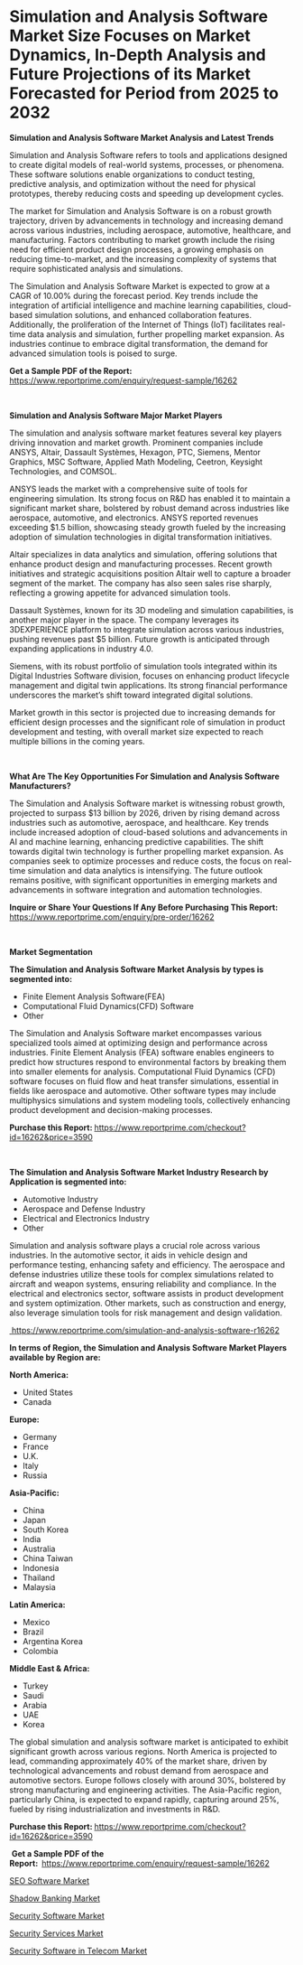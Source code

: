 <p><h1>Simulation and Analysis Software Market Size Focuses on Market Dynamics, In-Depth Analysis and Future Projections of its Market Forecasted for Period from 2025 to 2032</h1></p><p><strong>Simulation and Analysis Software Market Analysis and Latest Trends</strong></p>
<p><p>Simulation and Analysis Software refers to tools and applications designed to create digital models of real-world systems, processes, or phenomena. These software solutions enable organizations to conduct testing, predictive analysis, and optimization without the need for physical prototypes, thereby reducing costs and speeding up development cycles. </p><p>The market for Simulation and Analysis Software is on a robust growth trajectory, driven by advancements in technology and increasing demand across various industries, including aerospace, automotive, healthcare, and manufacturing. Factors contributing to market growth include the rising need for efficient product design processes, a growing emphasis on reducing time-to-market, and the increasing complexity of systems that require sophisticated analysis and simulations.</p><p>The Simulation and Analysis Software Market is expected to grow at a CAGR of 10.00% during the forecast period. Key trends include the integration of artificial intelligence and machine learning capabilities, cloud-based simulation solutions, and enhanced collaboration features. Additionally, the proliferation of the Internet of Things (IoT) facilitates real-time data analysis and simulation, further propelling market expansion. As industries continue to embrace digital transformation, the demand for advanced simulation tools is poised to surge.</p></p>
<p><strong>Get a Sample PDF of the Report:&nbsp;</strong> <a href="https://www.reportprime.com/enquiry/request-sample/16262?utm_campaign=1885&utm_medium=2&utm_source=Github&utm_content=ia&utm_term=20032025&utm_id=simulation-and-analysis-software">https://www.reportprime.com/enquiry/request-sample/16262</a></p>
<p>&nbsp;</p>
<p><strong>Simulation and Analysis Software Major Market Players</strong></p>
<p><p>The simulation and analysis software market features several key players driving innovation and market growth. Prominent companies include ANSYS, Altair, Dassault Systèmes, Hexagon, PTC, Siemens, Mentor Graphics, MSC Software, Applied Math Modeling, Ceetron, Keysight Technologies, and COMSOL.</p><p>ANSYS leads the market with a comprehensive suite of tools for engineering simulation. Its strong focus on R&D has enabled it to maintain a significant market share, bolstered by robust demand across industries like aerospace, automotive, and electronics. ANSYS reported revenues exceeding $1.5 billion, showcasing steady growth fueled by the increasing adoption of simulation technologies in digital transformation initiatives.</p><p>Altair specializes in data analytics and simulation, offering solutions that enhance product design and manufacturing processes. Recent growth initiatives and strategic acquisitions position Altair well to capture a broader segment of the market. The company has also seen sales rise sharply, reflecting a growing appetite for advanced simulation tools.</p><p>Dassault Systèmes, known for its 3D modeling and simulation capabilities, is another major player in the space. The company leverages its 3DEXPERIENCE platform to integrate simulation across various industries, pushing revenues past $5 billion. Future growth is anticipated through expanding applications in industry 4.0.</p><p>Siemens, with its robust portfolio of simulation tools integrated within its Digital Industries Software division, focuses on enhancing product lifecycle management and digital twin applications. Its strong financial performance underscores the market’s shift toward integrated digital solutions.</p><p>Market growth in this sector is projected due to increasing demands for efficient design processes and the significant role of simulation in product development and testing, with overall market size expected to reach multiple billions in the coming years.</p></p>
<p>&nbsp;</p>
<p><strong>What Are The Key Opportunities For Simulation and Analysis Software Manufacturers?</strong></p>
<p><p>The Simulation and Analysis Software market is witnessing robust growth, projected to surpass $13 billion by 2026, driven by rising demand across industries such as automotive, aerospace, and healthcare. Key trends include increased adoption of cloud-based solutions and advancements in AI and machine learning, enhancing predictive capabilities. The shift towards digital twin technology is further propelling market expansion. As companies seek to optimize processes and reduce costs, the focus on real-time simulation and data analytics is intensifying. The future outlook remains positive, with significant opportunities in emerging markets and advancements in software integration and automation technologies.</p></p>
<p><strong>Inquire or Share Your Questions If Any Before Purchasing This Report:</strong> <a href="https://www.reportprime.com/enquiry/pre-order/16262?utm_campaign=1885&utm_medium=2&utm_source=Github&utm_content=ia&utm_term=20032025&utm_id=simulation-and-analysis-software">https://www.reportprime.com/enquiry/pre-order/16262</a></p>
<p>&nbsp;</p>
<p><strong>Market Segmentation</strong></p>
<p><strong>The Simulation and Analysis Software Market Analysis by types is segmented into:</strong></p>
<p><ul><li>Finite Element Analysis Software(FEA)</li><li>Computational Fluid Dynamics(CFD) Software</li><li>Other</li></ul></p>
<p><p>The Simulation and Analysis Software market encompasses various specialized tools aimed at optimizing design and performance across industries. Finite Element Analysis (FEA) software enables engineers to predict how structures respond to environmental factors by breaking them into smaller elements for analysis. Computational Fluid Dynamics (CFD) software focuses on fluid flow and heat transfer simulations, essential in fields like aerospace and automotive. Other software types may include multiphysics simulations and system modeling tools, collectively enhancing product development and decision-making processes.</p></p>
<p><strong>Purchase this Report:&nbsp;</strong><a href="https://www.reportprime.com/checkout?id=16262&price=3590&utm_campaign=1885&utm_medium=2&utm_source=Github&utm_content=ia&utm_term=20032025&utm_id=simulation-and-analysis-software">https://www.reportprime.com/checkout?id=16262&price=3590</a></p>
<p>&nbsp;</p>
<p><strong>The Simulation and Analysis Software Market Industry Research by Application is segmented into:</strong></p>
<p><ul><li>Automotive Industry</li><li>Aerospace and Defense Industry</li><li>Electrical and Electronics Industry</li><li>Other</li></ul></p>
<p><p>Simulation and analysis software plays a crucial role across various industries. In the automotive sector, it aids in vehicle design and performance testing, enhancing safety and efficiency. The aerospace and defense industries utilize these tools for complex simulations related to aircraft and weapon systems, ensuring reliability and compliance. In the electrical and electronics sector, software assists in product development and system optimization. Other markets, such as construction and energy, also leverage simulation tools for risk management and design validation.</p></p>
<p><a href="https://www.reportprime.com/simulation-and-analysis-software-r16262?utm_campaign=1885&utm_medium=2&utm_source=Github&utm_content=ia&utm_term=20032025&utm_id=simulation-and-analysis-software">&nbsp;https://www.reportprime.com/simulation-and-analysis-software-r16262</a></p>
<p><strong>In terms of Region, the Simulation and Analysis Software Market Players available by Region are:</strong></p>
<p>
    <p> <strong> North America: </strong>
        <ul>
            <li>United States</li>
            <li>Canada</li>
        </ul>
        </p> 
    <p> <strong> Europe: </strong>
        <ul>
            <li>Germany</li>
            <li>France</li>
            <li>U.K.</li>
            <li>Italy</li>
            <li>Russia</li>
        </ul>
        </p> 
    <p> <strong> Asia-Pacific: </strong>
        <ul>
            <li>China</li>
            <li>Japan</li>
            <li>South Korea</li>
            <li>India</li>
            <li>Australia</li>
            <li>China Taiwan</li>
            <li>Indonesia</li>
            <li>Thailand</li>
            <li>Malaysia</li>
        </ul>
        </p> 
    <p> <strong> Latin America: </strong>
        <ul>
            <li>Mexico</li>
            <li>Brazil</li>
            <li>Argentina Korea</li>
            <li>Colombia</li>
        </ul>
        </p> 
    <p> <strong> Middle East & Africa: </strong>
        <ul>
            <li>Turkey</li>
            <li>Saudi</li>
            <li>Arabia</li>
            <li>UAE</li>
            <li>Korea</li>
        </ul>
    </p>
    </p>
<p><p>The global simulation and analysis software market is anticipated to exhibit significant growth across various regions. North America is projected to lead, commanding approximately 40% of the market share, driven by technological advancements and robust demand from aerospace and automotive sectors. Europe follows closely with around 30%, bolstered by strong manufacturing and engineering activities. The Asia-Pacific region, particularly China, is expected to expand rapidly, capturing around 25%, fueled by rising industrialization and investments in R&D.</p></p>
<p><strong>Purchase this Report: </strong><a href="https://www.reportprime.com/checkout?id=16262&price=3590&utm_campaign=1885&utm_medium=2&utm_source=Github&utm_content=ia&utm_term=20032025&utm_id=simulation-and-analysis-software">https://www.reportprime.com/checkout?id=16262&price=3590</a></p>
<p>&nbsp;<strong>Get a Sample PDF of the Report:&nbsp;&nbsp;</strong><a href="https://www.reportprime.com/enquiry/request-sample/16262?utm_campaign=1885&utm_medium=2&utm_source=Github&utm_content=ia&utm_term=20032025&utm_id=simulation-and-analysis-software">https://www.reportprime.com/enquiry/request-sample/16262</a></p>
<p><strong></strong></p>
<p><p><a href="https://github.com/gallatannyv6/Market-Research-Report-List-1/blob/main/seo-software-market.md?utm_campaign=1885&utm_medium=2&utm_source=Github&utm_content=ia&utm_term=20032025&utm_id=simulation-and-analysis-software">SEO Software Market</a></p><p><a href="https://github.com/sofayahoo2023/Market-Research-Report-List-7/blob/main/shadow-banking-market.md?utm_campaign=1885&utm_medium=2&utm_source=Github&utm_content=ia&utm_term=20032025&utm_id=simulation-and-analysis-software">Shadow Banking Market</a></p><p><a href="https://github.com/melascalbirp/Market-Research-Report-List-1/blob/main/security-software-market.md?utm_campaign=1885&utm_medium=2&utm_source=Github&utm_content=ia&utm_term=20032025&utm_id=simulation-and-analysis-software">Security Software Market</a></p><p><a href="https://github.com/waackheidtn5/Market-Research-Report-List-1/blob/main/security-services-market.md?utm_campaign=1885&utm_medium=2&utm_source=Github&utm_content=ia&utm_term=20032025&utm_id=simulation-and-analysis-software">Security Services Market</a></p><p><a href="https://github.com/guzmabugbyf1/Market-Research-Report-List-1/blob/main/security-software-in-telecom-market.md?utm_campaign=1885&utm_medium=2&utm_source=Github&utm_content=ia&utm_term=20032025&utm_id=simulation-and-analysis-software">Security Software in Telecom Market</a></p></p>